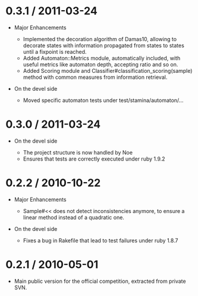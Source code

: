 # 0.3.1 / 2011-03-24

* Major Enhancements

    * Implemented the decoration algorithm of Damas10, allowing to decorate states
      with information propagated from states to states until a fixpoint is reached.
    * Added Automaton::Metrics module, automatically included, with useful metrics
      like automaton depth, accepting ratio and so on.
    * Added Scoring module and Classifier#classification_scoring(sample) method
      with common measures from information retrieval.

* On the devel side

    * Moved specific automaton tests under test/stamina/automaton/...

# 0.3.0 / 2011-03-24

* On the devel side

  * The project structure is now handled by Noe
  * Ensures that tests are correctly executed under ruby 1.9.2


# 0.2.2 / 2010-10-22

* Major Enhancements

  * Sample#<< does not detect inconsistencies anymore, to ensure a linear method instead of a quadratic one.

* On the devel side

  * Fixes a bug in Rakefile that lead to test failures under ruby 1.8.7

# 0.2.1 / 2010-05-01

* Main public version for the official competition, extracted from private SVN.

